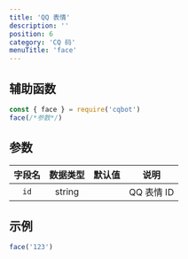 ```yaml
---
title: 'QQ 表情'
description: ''
position: 6
category: 'CQ 码'
menuTitle: 'face'
---
```


## 辅助函数

```js
const { face } = require('cqbot')
face(/*参数*/)
```

## 参数

| 字段名 | 数据类型 | 默认值 | 说明 |
| :---: | :---: | :---: | :---: |
| `id` | string | | QQ 表情 ID |

## 示例

```js
face('123')
```
